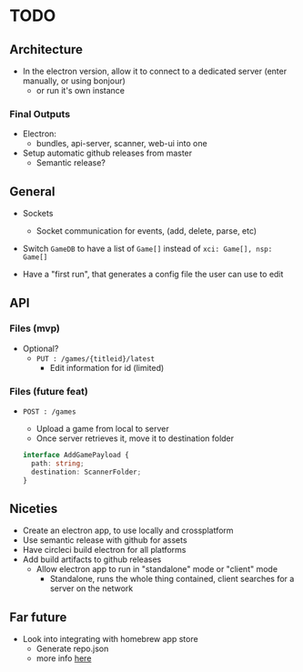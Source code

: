 # TODO

## Architecture

- In the electron version, allow it to connect to a dedicated server (enter manually, or using bonjour)
  - or run it's own instance

### Final Outputs

- Electron:
  - bundles, api-server, scanner, web-ui into one
- Setup automatic github releases from master
  - Semantic release?

## General

- Sockets
  - Socket communication for events, (add, delete, parse, etc)
- Switch `GameDB` to have a list of `Game[]` instead of `xci: Game[], nsp: Game[]`

- Have a "first run", that generates a config file the user can use to edit

## API

### Files (mvp)

- Optional?
  - `PUT : /games/{titleid}/latest`
    - Edit information for id (limited)

### Files (future feat)

- `POST : /games`

  - Upload a game from local to server
  - Once server retrieves it, move it to destination folder

  ```typescript
  interface AddGamePayload {
    path: string;
    destination: ScannerFolder;
  }
  ```

## Niceties

- Create an electron app, to use locally and crossplatform
- Use semantic release with github for assets
- Have circleci build electron for all platforms
- Add build artifacts to github releases
  - Allow electron app to run in "standalone" mode or "client" mode
    - Standalone, runs the whole thing contained, client searches for a server on the network

## Far future

- Look into integrating with homebrew app store
  - Generate repo.json
  - more info [here](https://github.com/vgmoose/appstorenx#maintaining-a-repo)
